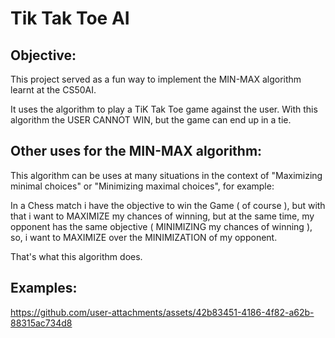 # Tik Tak Toe AI
## Objective:

This project served as a fun way to implement the MIN-MAX algorithm learnt at the CS50AI.

It uses the algorithm to play a TiK Tak Toe game against the user.
With this algorithm the USER CANNOT WIN, but the game can end up in a tie.

## Other uses for the MIN-MAX algorithm:

This algorithm can be uses at many situations in the context of "Maximizing minimal choices" or "Minimizing maximal choices", for example:

In a Chess match i have the objective to win the Game ( of course ), but with that i want to MAXIMIZE my chances of winning, but at the same time, my opponent
has the same objective ( MINIMIZING my chances of winning ), so, i want to MAXIMIZE over the MINIMIZATION of my opponent.

That's what this algorithm does.

## Examples:


https://github.com/user-attachments/assets/42b83451-4186-4f82-a62b-88315ac734d8



